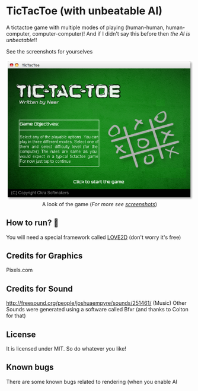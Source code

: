 # TicTacToe (with unbeatable AI)

A tictactoe game with multiple modes of playing (human-human, human-computer, computer-computer)!
And if I didn't say this before then *the AI is unbeatable*!!

See the screenshots for yourselves

<p align="center">
<a href="screenshots/mainScreen.png"><img src="screenshots/mainScreen.png"/></a><br>
  <span style="align:center">A look of the game (<i>For more see <a href="screenshots">screenshots</a></i>)</span>
</p>

## How to run? 🏁
You will need a special framework called [LOVE2D](https://love2d.org) (don't worry it's free)

## Credits for Graphics
Pixels.com
## Credits for Sound
http://freesound.org/people/joshuaempyre/sounds/251461/
(Music)
Other Sounds were generated using a software called Bfxr (and thanks to Colton for that)

## License

It is licensed under MIT. So do whatever you like!

## Known bugs

There are some known bugs related to rendering (when you enable AI
